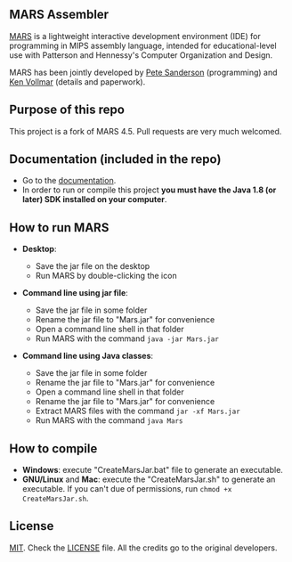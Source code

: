 ## MARS Assembler
[MARS][1] is a lightweight interactive development environment (IDE) for programming in MIPS assembly language, intended for educational-level use with Patterson and Hennessy's Computer Organization and Design.

MARS has been jointly developed by [Pete Sanderson][4] (programming) and [Ken Vollmar][5] (details and paperwork).

## Purpose of this repo
This project is a fork of MARS 4.5. Pull requests are very much welcomed.

## Documentation (included in the repo)
 - Go to the [documentation][7].
 - In order to run or compile this project **you must have the Java 1.8 (or later) SDK installed on your computer**.

## How to run MARS
 - **Desktop**:
   - Save the jar file on the desktop
   - Run MARS by double-clicking the icon
   
 - **Command line using jar file**:
   - Save the jar file in some folder
   - Rename the jar file to "Mars.jar" for convenience
   - Open a command line shell in that folder
   - Run MARS with the command `java -jar Mars.jar`
   
 - **Command line using Java classes**:
   - Save the jar file in some folder
   - Rename the jar file to "Mars.jar" for convenience
   - Open a command line shell in that folder
   - Rename the jar file to "Mars.jar" for convenience
   - Extract MARS files with the command `jar -xf Mars.jar`
   - Run MARS with the command `java Mars`

## How to compile
 - **Windows**: execute "CreateMarsJar.bat" file to generate an executable.
 - **GNU/Linux** and **Mac**: execute the "CreateMarsJar.sh" to generate an executable. If you can't due of permissions, run `chmod +x CreateMarsJar.sh`.

## License
[MIT][2]. Check the [LICENSE][3] file. All the credits go to the original developers.

  [1]: http://courses.missouristate.edu/KenVollmar/MARS/index.htm
  [2]: http://www.opensource.org/licenses/mit-license.html
  [3]: https://github.com/adolphenom/MARS_Assembler/blob/master/LICENSE
  [4]: http://faculty.otterbein.edu/PSanderson/
  [5]: http://courses.missouristate.edu/KenVollmar/
  [6]: http://courses.missouristate.edu/KenVollmar/MARS/download.htm
  [7]: http://courses.missouristate.edu/KenVollmar/MARS/Help/MarsHelpIntro.html